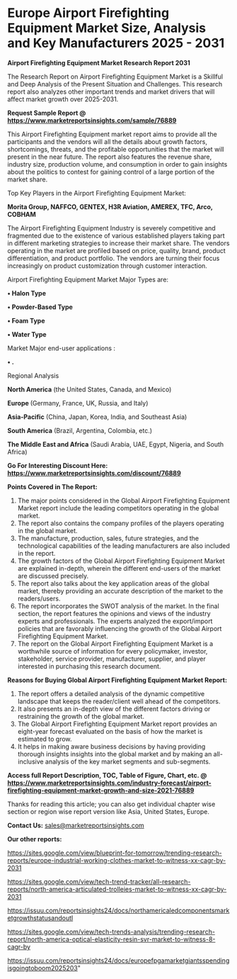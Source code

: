 # Europe Airport Firefighting Equipment Market Size, Analysis and Key Manufacturers 2025 - 2031

<strong>Airport Firefighting Equipment Market Research Report 2031</strong>

The Research Report on Airport Firefighting Equipment Market is a Skillful and Deep Analysis of the Present Situation and Challenges. This research report also analyzes other important trends and market drivers that will affect market growth over 2025-2031.

<strong>Request Sample Report @ <a href=https://www.marketreportsinsights.com/sample/76889>https://www.marketreportsinsights.com/sample/76889</a></strong>

This Airport Firefighting Equipment market report aims to provide all the participants and the vendors will all the details about growth factors, shortcomings, threats, and the profitable opportunities that the market will present in the near future. The report also features the revenue share, industry size, production volume, and consumption in order to gain insights about the politics to contest for gaining control of a large portion of the market share.

Top Key Players in the Airport Firefighting Equipment Market:

<strong>Morita Group, NAFFCO, GENTEX, H3R Aviation, AMEREX, TFC, Arco, COBHAM</strong>

The Airport Firefighting Equipment Industry is severely competitive and fragmented due to the existence of various established players taking part in different marketing strategies to increase their market share. The vendors operating in the market are profiled based on price, quality, brand, product differentiation, and product portfolio. The vendors are turning their focus increasingly on product customization through customer interaction.

Airport Firefighting Equipment Market Major Types are:

<strong>• Halon Type

• Powder-Based Type

• Foam Type

• Water Type</strong>

Market Major end-user applications :

<strong>• .</strong>

Regional Analysis

</u><strong><b>North America</b></strong> (the United States, Canada, and Mexico)

<strong><b>Europe </b></strong>(Germany, France, UK, Russia, and Italy)

<strong><b>Asia-Pacific</b></strong> (China, Japan, Korea, India, and Southeast Asia)

<strong><b>South America</b></strong> (Brazil, Argentina, Colombia, etc.)

<strong><b>The Middle East and Africa</b></strong> (Saudi Arabia, UAE, Egypt, Nigeria, and South Africa)

<strong>Go For Interesting Discount Here: <a href=https://www.marketreportsinsights.com/discount/76889>https://www.marketreportsinsights.com/discount/76889</a></strong>

<strong>Points Covered in The Report:</strong>
<ol>
  <li>The major points considered in the Global Airport Firefighting Equipment Market report include the leading competitors operating in the global market.</li>
  <li>The report also contains the company profiles of the players operating in the global market.</li>
  <li>The manufacture, production, sales, future strategies, and the technological capabilities of the leading manufacturers are also included in the report.</li>
  <li>The growth factors of the Global Airport Firefighting Equipment Market are explained in-depth, wherein the different end-users of the market are discussed precisely.</li>
  <li>The report also talks about the key application areas of the global market, thereby providing an accurate description of the market to the readers/users.</li>
  <li>The report incorporates the SWOT analysis of the market. In the final section, the report features the opinions and views of the industry experts and professionals. The experts analyzed the export/import policies that are favorably influencing the growth of the Global Airport Firefighting Equipment Market.</li>
  <li>The report on the Global Airport Firefighting Equipment Market is a worthwhile source of information for every policymaker, investor, stakeholder, service provider, manufacturer, supplier, and player interested in purchasing this research document.</li>
</ol>
<strong>Reasons for Buying Global Airport Firefighting Equipment Market Report:</strong>

<ol>
  <li>The report offers a detailed analysis of the dynamic competitive landscape that keeps the reader/client well ahead of the competitors.</li>
  <li>It also presents an in-depth view of the different factors driving or restraining the growth of the global market.</li>
  <li>The Global Airport Firefighting Equipment Market report provides an eight-year forecast evaluated on the basis of how the market is estimated to grow.</li>
  <li>It helps in making aware business decisions by having providing thorough insights insights into the global market and by making an all-inclusive analysis of the key market segments and sub-segments.</li>
</ol>
<strong>Access full Report Description, TOC, Table of Figure, Chart, etc. @ <a href=https://www.marketreportsinsights.com/industry-forecast/airport-firefighting-equipment-market-growth-and-size-2021-76889>https://www.marketreportsinsights.com/industry-forecast/airport-firefighting-equipment-market-growth-and-size-2021-76889</a></strong>


Thanks for reading this article; you can also get individual chapter wise section or region wise report version like Asia, United States, Europe.

<strong>Contact Us:</strong>
sales@marketreportsinsights.com

<strong>Our other reports:</strong>

<a href=https://sites.google.com/view/blueprint-for-tomorrow/trending-research-reports/europe-industrial-working-clothes-market-to-witness-xx-cagr-by-2031>https://sites.google.com/view/blueprint-for-tomorrow/trending-research-reports/europe-industrial-working-clothes-market-to-witness-xx-cagr-by-2031</a>

<a href=https://sites.google.com/view/tech-trend-tracker/all-research-reports/north-america-articulated-trolleies-market-to-witness-xx-cagr-by-2031>https://sites.google.com/view/tech-trend-tracker/all-research-reports/north-america-articulated-trolleies-market-to-witness-xx-cagr-by-2031</a>

<a href=https://issuu.com/reportsinsights24/docs/northamericaledcomponentsmarketgrowthstatusandoutl>https://issuu.com/reportsinsights24/docs/northamericaledcomponentsmarketgrowthstatusandoutl</a>

<a href=https://sites.google.com/view/tech-trends-analysis/trending-research-report/north-america-optical-elasticity-resin-svr-market-to-witness-8-cagr-by>https://sites.google.com/view/tech-trends-analysis/trending-research-report/north-america-optical-elasticity-resin-svr-market-to-witness-8-cagr-by</a>

<a href=https://issuu.com/reportsinsights24/docs/europefpgamarketgiantsspendingisgoingtoboom2025203>https://issuu.com/reportsinsights24/docs/europefpgamarketgiantsspendingisgoingtoboom2025203</a>"

